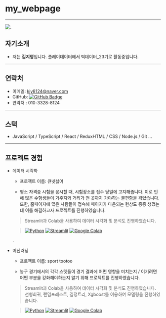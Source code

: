 # my_webpage
---

![.](https://i.imgur.com/5Lhnbfl.jpg)

## 자기소개
* 저는 **김지영**입니다. 플레이데이터에서 빅데이터_23기로 활동중입니다.
---

## 연락처

- 이메일: kjy8124@naver.com
- GitHub: [![GitHub Badge](https://img.shields.io/badge/-GitHub-black?style=flat-square&logo=github&logoColor=white&link=https://github.com/honggildong)](https://github.com/jyeongvv)
- 연락처 : 010-3328-8124
---

## 스택

- JavaScript / TypeScript / React / ReduxHTML /  CSS / Node.js / Git ...
---

## 프로젝트 경험

- 데이터 시각화 
    * 프로젝트 이름: 큐넷싫어

    * 평소 자격증 시험을 응시할 때, 시험장소를 접수 당일에 고지해줍니다. 이로 인해 많은 수험생들이 거주지와 거리가 먼 곳까지 가야하는 불편함을 겪었습니다. 또한, 홈페이지에 많은 사람들이 접속해 페이지가 다운되는 현상도 종종 생겼는데 이를 해결하고자 프로젝트를 진행하였습니다.
    > Streamlit과 Colab을 사용하여 데이터 시각화 및 분석도 진행하였습니다.

    > [![Python](https://img.shields.io/badge/Python-3.7%2B-blue)](https://www.python.org/)
[![Streamlit](https://img.shields.io/badge/Streamlit-0.88.0-green)](https://streamlit.io/)
[![Google Colab](https://img.shields.io/badge/Google%20Colab-0.9.6-orange)](https://colab.research.google.com/)

    . 

- 머신러닝
    * 프로젝트 이름: sport tootoo

    *  농구 경기에서의 각각 스텟들이 경기 결과에 어떤 영향을 미치는지 / 이기려면 어떤 부분을 강화해야하는지 알기 위해 프로젝트를 진행하였습니다.
    > Streamlit과 Colab을 사용하여 데이터 시각화 및 분석도 진행하였습니다.
    > 선형회귀, 랜덤포레스트, 결정트리, Xgboost를 이용하여 모델링을 진행하였습니다.
    
    > [![Python](https://img.shields.io/badge/Python-3.7%2B-blue)](https://www.python.org/)
[![Streamlit](https://img.shields.io/badge/Streamlit-0.88.0-green)](https://streamlit.io/)
[![Google Colab](https://img.shields.io/badge/Google%20Colab-0.9.6-orange)](https://colab.research.google.com/)
